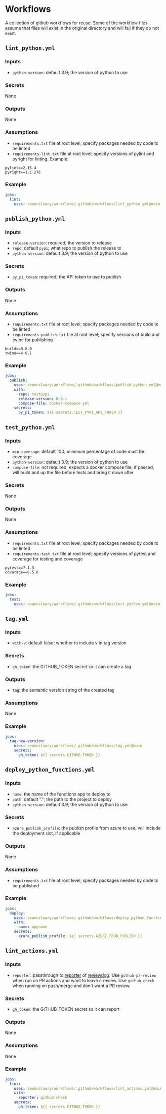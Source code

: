 # Workflows

A collection of github workflows for reuse. Some of the workflow files assume that files will exist in the original directory and will fail if they do not exist.

## `lint_python.yml`

### Inputs

- `python-version`: default 3.9; the version of python to use

### Secrets

None

### Outputs

None

### Assumptions

- `requirements.txt` file at root level; specify packages needed by code to be linted
- `requirements-lint.txt` file at root level; specify versions of pylint and pyright for linting. Example:

```
pylint==2.15.4
pyright==1.1.276
```

### Example

```yaml
jobs:
  lint:
    uses: seamuslowry/workflows/.github/workflows/lint_python.yml@main
```

## `publish_python.yml`

### Inputs

- `release-version`: required; the version to release
- `repo`: default `pypi`; what repo to publish the release to
- `python-version`: default 3.9; the version of python to use

### Secrets

- `py_pi_token`: required; the API token to use to publish

### Outputs

None

### Assumptions

- `requirements.txt` file at root level; specify packages needed by code to be linted
- `requirements-publish.txt` file at root level; specify versions of build and twine for publishing

```
build==0.8.0
twine==4.0.1
```

### Example

```yaml
jobs:
  publish:
    uses: seamuslowry/workflows/.github/workflows/publish_python.yml@main
    with:
      repo: testpypi
      release-version: 0.0.1
      compose-file: docker-compose.yml
    secrets:
      py_pi_token: ${{ secrets.TEST_PYPI_API_TOKEN }}
```

## `test_python.yml`

### Inputs

- `min-coverage`: default 100; minimum percentage of code must be coverage
- `python-version`: default 3.9; the version of python to use
- `compose-file`: not required; expects a docker compose file; if passed, will build and up the file before tests and bring it down after

### Secrets

None

### Outputs

None

### Assumptions

- `requirements.txt` file at root level; specify packages needed by code to be linted
- `requirements-test.txt` file at root level; specify versions of pytest and coverage for testing and coverage

```
pytest==7.1.3
coverage==6.5.0
```

### Example

```yaml
jobs:
  test:
    uses: seamuslowry/workflows/.github/workflows/test_python.yml@main
```

## `tag.yml`

### Inputs

- `with-v`: default false; whether to include v in tag version

### Secrets

- `gh_token`: the GITHUB_TOKEN secret so it can create a tag

### Outputs

- `tag`: the semantic version string of the created tag

### Assumptions

None

### Example

```yaml
jobs:
  tag-new-version:
    uses: seamuslowry/workflows/.github/workflows/tag.yml@main
    secrets:
      gh_token: ${{ secrets.GITHUB_TOKEN }}
```

## `deploy_python_functions.yml`

### Inputs

- `name`: the name of the functions app to deploy to
- `path`: default "."; the path to the project to deploy
- `python-version`: default 3.9; the version of python to use

### Secrets

- `azure_publish_profile`: the publish profile from azure to use; will include the deployment slot, if applicable

### Outputs

None

### Assumptions

- `requirements.txt` file at root level; specify packages needed by code to be published

### Example

```yaml
jobs:
  deploy:
    uses: seamuslowry/workflows/.github/workflows/deploy_python_functions.yml@main
    with:
      name: appname
    secrets:
      azure_publish_profile: ${{ secrets.AZURE_PROD_PUBLISH }}
```

## `lint_actions.yml`

### Inputs

- `reporter`: passthrough to [reporter](https://github.com/reviewdog/reviewdog#reporters) of [reviewdog](https://github.com/reviewdog/reviewdog). Use `github-pr-review` when run on PR actions and want to leave a review. Use `github-check` when running on push/merge and don't want a PR review.

### Secrets

- `gh_token`: the GITHUB_TOKEN secret so it can report

### Outputs

None

### Assumptions

None

### Example

```yaml
jobs:
  lint:
    uses: seamuslowry/workflows/.github/workflows/lint_actions.yml@main
    with:
      reporter: github-check
    secrets:
      gh_token: ${{ secrets.GITHUB_TOKEN }}
```
